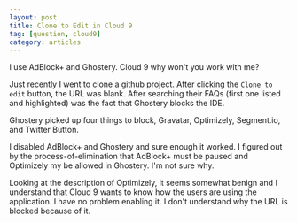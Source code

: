 ```yaml
---
layout: post
title: Clone to Edit in Cloud 9
tag: [question, cloud9]
category: articles
---
```


I use AdBlock+ and Ghostery. Cloud 9 why won't you work with me? 

Just recently I went to clone a github project. After clicking the `Clone to edit` button, the URL was blank. After searching their FAQs (first one listed and highlighted) was the fact that Ghostery blocks the IDE.

Ghostery picked up four things to block, Gravatar, Optimizely, Segment.io, and Twitter Button. 

I disabled AdBlock+ and Ghostery and sure enough it worked. I figured out by the process-of-elimination that AdBlock+ must be paused and Optimizely my be allowed in Ghostery. I'm not sure why.

Looking at the description of Optimizely, it seems somewhat benign and I understand that Cloud 9 wants to know how the users are using the application. I have no problem enabling it. I don't understand why the URL is blocked because of it.